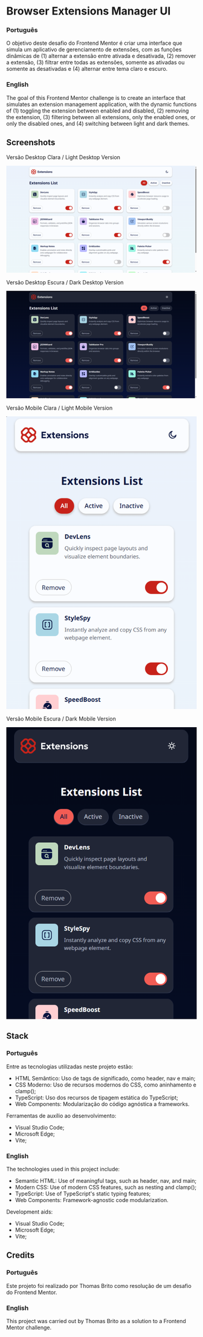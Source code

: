 # Browser Extensions Manager UI

### Português

O objetivo deste desafio do Frontend Mentor é criar uma interface que simula um aplicativo de gerenciamento de extensões, com as funções dinâmicas de (1) alternar a extensão entre ativada e desativada, (2) remover a extensão, (3) filtrar entre todas as extensões, somente as ativadas ou somente as desativadas e (4) alternar entre tema claro e escuro.

### English

The goal of this Frontend Mentor challenge is to create an interface that simulates an extension management application, with the dynamic functions of (1) toggling the extension between enabled and disabled, (2) removing the extension, (3) filtering between all extensions, only the enabled ones, or only the disabled ones, and (4) switching between light and dark themes.

## Screenshots

Versão Desktop Clara / Light Desktop Version

![Versão Desktop Clara / Light Desktop Version](image.png)

Versão Desktop Escura / Dark Desktop Version

![Versão Desktop Escura / Dark Desktop Version](image-1.png)

Versão Mobile Clara / Light Mobile Version

![Versão Mobile Clara / Light Mobile Version](image-2.png)

Versão Mobile Escura / Dark Mobile Version

![Versão Mobile Escura / Dark Mobile Version](image-3.png)

## Stack

### Português

Entre as tecnologias utilizadas neste projeto estão:

- HTML Semântico: Uso de tags de significado, como header, nav e main;
- CSS Moderno: Uso de recursos modernos do CSS, como aninhamento e clamp();
- TypeScript: Uso dos recursos de tipagem estática do TypeScript;
- Web Components: Modularização do código agnóstica a frameworks.

Ferramentas de auxílio ao desenvolvimento:

- Visual Studio Code;
- Microsoft Edge;
- Vite;

### English

The technologies used in this project include:

- Semantic HTML: Use of meaningful tags, such as header, nav, and main;
- Modern CSS: Use of modern CSS features, such as nesting and clamp();
- TypeScript: Use of TypeScript's static typing features;
- Web Components: Framework-agnostic code modularization.

Development aids:

- Visual Studio Code;
- Microsoft Edge;
- Vite;

## Credits

### Português

Este projeto foi realizado por Thomas Brito como resolução de um desafio do Frontend Mentor.

### English

This project was carried out by Thomas Brito as a solution to a Frontend Mentor challenge.